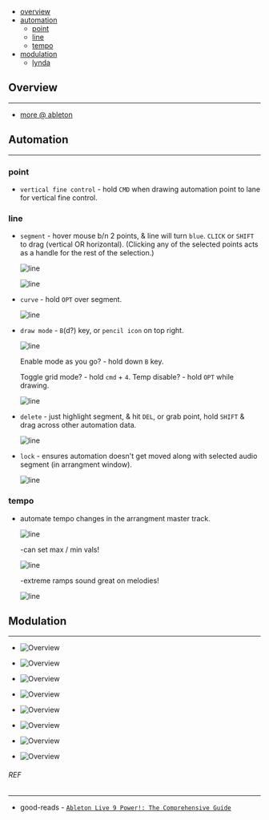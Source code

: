 * [overview](#overview)
* [automation](#automation)
	* [point](#point)
	* [line](#line)
	* [tempo](#tempo)
* [modulation](#modulation)
	* [lynda](./lynda-mod)

## Overview <a name="overview"></a>

---

* [more @ ableton](https://www.ableton.com/en/manual/clip-envelopes/)

## Automation

---

### point <a name="point"></a>

* `vertical fine control` - hold `CMD` when drawing automation point to lane for vertical fine control.

### line <a name="line"></a>

* `segment` - hover mouse b/n 2 points, & line will turn `blue`. `CLICK` or `SHIFT` to drag (vertical OR horizontal).  (Clicking any of the selected points acts as a handle for the rest of the selection.)

	![line](_asset/img/9.png)

	![line](_asset/img/11.png)

* `curve` - hold `OPT` over segment.

	![line](_asset/img/10.png)

* `draw mode` - `B`(d?) key, or `pencil icon` on top right.

	![line](_asset/img/12.png)

	Enable mode as you go? - hold down `B` key.

	Toggle grid mode? - hold `cmd` + `4`.  Temp disable? - hold `OPT` while drawing.

	![line](_asset/img/13.png)

* `delete` - just highlight segment, & hit `DEL`, or grab point, hold `SHIFT` & drag across other automation data.

	![line](_asset/img/17.png)

* `lock` - ensures automation doesn't get moved along with selected audio segment (in arrangment window).

	![line](_asset/img/18.png)

### tempo <a name="tempo"></a>

* automate tempo changes in the arrangment master track.

	![line](_asset/img/14.png)

	-can set max / min vals!

	![line](_asset/img/15.png)

	-extreme ramps sound great on melodies!

	![line](_asset/img/16.png)

## Modulation <a name="modulation"></a>

---

* ![Overview](_asset/img/8.png)

* ![Overview](_asset/img/1.png)

* ![Overview](_asset/img/2.png)

* ![Overview](_asset/img/3.png)

* ![Overview](_asset/img/4.png)

* ![Overview](_asset/img/5.png)

* ![Overview](_asset/img/6.png)

* ![Overview](_asset/img/7.png)

###### REF

---

* good-reads - [`Ableton Live 9 Power!: The Comprehensive Guide`](https://www.goodreads.com/book/show/17197480-ableton-live-9-power)